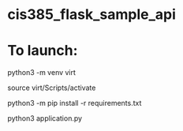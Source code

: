 # cis385_flask_sample_api

# To launch:

python3 -m venv virt

source virt/Scripts/activate

python3 -m pip install -r requirements.txt

python3 application.py



